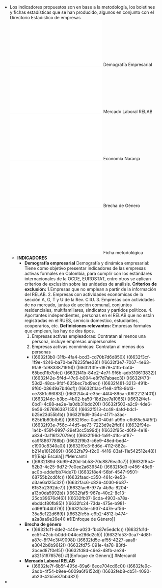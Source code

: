 - Los indicadores propuestos son en base a la metodología, los boletines y fichas estadísticas que se han producido, algunos en conjunto con el Directorio Estadístico de empresas
  ![jun_2022_nota_estadistica_demografia_empresarial.pdf](../assets/jun_2022_nota_estadistica_demografia_empresarial_1714614480804_0.pdf) Demografía Empresarial
  ![pres-RELAB-feb2024.pdf](../assets/pres-RELAB-feb2024_1714614560193_0.pdf) Mercado Laboral RELAB
  ![abr-2021-nota-estadistica-perspectivas-RELAB-economia-naranja.pdf](../assets/abr-2021-nota-estadistica-perspectivas-RELAB-economia-naranja_1714614692462_0.pdf) Economía Naranja
  ![dic-brecha-salarail-genero-2022-v3.pdf](../assets/dic-brecha-salarail-genero-2022-v3_1714614711789_0.pdf) Brecha de Género
  ![Ficha metodologica RELAB.pdf](../assets/Ficha_metodologica_RELAB_1714618150735_0.pdf) Ficha metodológica
	- **INDICADORES**
		- **Demografía empresarial**
		  Demografía y dinámica empresarial: Tiene como objetivo presentar indicadores de las empresas activas formales en Colombia, para cumplir con los estándares internacionales de la OCDE,  EUROSTAT, entro otros se aplican criterios de exclusión sobre las unidades de análisis.
		  **Criterios de exclusión:**
		  1.Empresas que no emplean a partir de la información del RELAB.
		  2. Empresas con actividades económicas de la sección A, O, T y U de la Rev. CIIU.
		  3. Empresas con actividades de no mercado, juntas de acción comunal, conjuntos residenciales, multifamiliares, sindicatos y partidos políticos.
		  4. Aportantes independientes, personas en el RELAB que no están registradas en el RUES, servicio domestico, estudiantes, cooperarios, etc.
		  **Definiciones relevantes:**
		  Empresas formales que emplean, las hay de dos tipos.
		  1. Empresas activas empleadoras: Contratan al menos una persona, incluye empresas unipersonales
		  2. Empresas activas económicas: Contratan al menos dos personas
			- ((6632f3b0-31fb-4fa4-bcd3-cd70b7d6d850))
			  ((6632f3cf-1f9e-4246-ba70-be78235fee38))
			  ((6632f3e7-7067-4e63-91a8-fd98338719f6))
			  ((6632f3fe-d978-41fb-baf4-65bcd1fb7bfc))
			  ((6632f41b-84e2-4e7f-9f6b-adb310613832))
			  ((6632f42e-5f4d-47c6-b004-e8f7d7abaec3))
			  ((6632f473-53d2-48ca-9fdf-635bec7bd9ec))
			  ((6632f481-3213-491b-9f60-08649a7b46cf))
			  ((6632f4ac-f1e8-4ff8-9b13-ce7851c96f83))
			  ((6632f4c4-e35e-44f4-895a-df8f2212f401))
			  ((6632f4dc-b3bc-4b02-ba50-18d2ee7a1065))
			  ((6632f4ef-6bd1-4c88-ae2e-1a0db31bdd20))
			  ((6632f503-a2c9-4de6-9e56-267696387155))
			  ((6632f513-4c48-4afd-bdc1-b25e23d55b1b))
			  ((6632f6d9-354c-4171-a3ac-625b1b80bfb6))
			  ((6632f6ec-0ad0-40df-a99b-cffd85c54f5f))
			  ((6632f93e-756c-44d5-ae73-7223d9e2ffdf))
			  ((6632f94e-1a4b-459f-9997-29ef3cc5b99d))
			  ((6632f95c-d6f9-4e18-a834-0af16f37079e))
			  ((6632f96d-1a91-41fc-af87-ca9f8867786b))
			  ((6632f9b3-c6e9-48ed-bed4-c1900c8340a0))
			  ((6632f9c3-8d6d-4112-882a-b214e1012669))
			  ((6632fa79-f2c0-4416-83af-11e542512e48))
			  #[[Baja Escala]] #Mercantil
			- ((6632f89d-8b99-420d-bb58-70c8876ea3c7))
			  ((6632f8b4-52b3-4c25-9d72-7c0ee2a63954))
			  ((6632f8d3-e456-48e9-ac0b-addefbb74de7))
			  ((6632f8e4-56bf-4547-9501-68755b2cd6fc))
			  ((6632faad-c350-461c-9e53-d3ae6a125c32))
			  ((6632fac6-c826-4030-9b87-6153b2392de7))
			  ((6632fae6-977a-4b9a-8204-a13b0da5992b))
			  ((6632faf5-967e-40c2-8c13-25cb39676d46))
			  ((6632fb07-6cda-4903-a78a-ebddcf80fb85))
			  ((6632fc24-73da-475e-b981-cd98fb44b178))
			  ((6632fc3e-c937-447e-af56-35a8c122d669))
			  ((6632fc5b-c9b2-4812-b474-a2a8aa9e26e4))
			  #[[Enfoque de Género]]
		- **Brecha de género**
			- ((6632fcf1-dde2-440e-a023-fbc87e5edc1c))
			  ((6632fd1d-ec5f-42cb-b0dd-044ce286d2c5))
			  ((6632fd53-3ca7-4d8f-a87c-8f74c3f49098))
			  ((6632fd5e-af55-4227-aaa8-e3042b6b9612))
			  ((6632fd75-091e-4a78-83fd-3bced87f0e15))
			  ((6632fd8d-c6e3-48fb-ae24-a32151976576))
			  #[[Enfoque de Género]] #Mercantil
		- **Mercado Laboral RELAB**
			- ((6632fe7f-6b5f-495d-89a6-6ece704cd6c0))
			  ((6632fe9c-2adb-4f54-b9ee-6009a6f6152d))
			  ((6632feb8-cb51-4090-ab23-42b5e37bbd82))
-